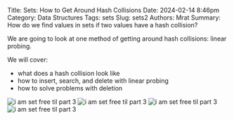 Title: Sets: How to Get Around Hash Collisions
Date: 2024-02-14 8:46pm
Category: Data Structures
Tags: sets
Slug: sets2
Authors: Mrat
Summary: How do we find values in sets if two values have a hash collision?

We are going to look at one method of getting around hash collisions: linear probing. 

We will cover:

- what does a hash collision look like
- how to insert, search, and delete with linear probing
- how to solve problems with deletion

![i am *set* free til part 3]({attach}../images/set2p1.png)
![i am *set* free til part 3]({attach}../images/set2p2.png)
![i am *set* free til part 3]({attach}../images/set2p3.png)
![i am *set* free til part 3]({attach}../images/set2p4.png)